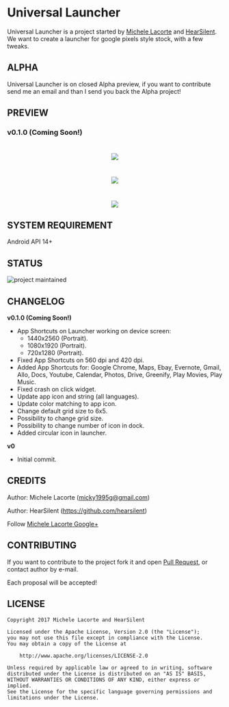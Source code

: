 # Universal Launcher

Universal Launcher is a project started by [Michele Lacorte](https://github.com/michelelacorte) and [HearSilent](https://github.com/hearsilent).
We want to create a launcher for google pixels style stock, with a few tweaks.

## ALPHA

Universal Launcher is on closed Alpha preview, if you want to contribute send me an email and than I send you back the Alpha project!

## PREVIEW

### v0.1.0 (Coming Soon!)

<h1 align="center"><img src="https://s7.postimg.org/6z20p8xor/Screenshot_2017_02_26_20_28_47_framed.png"/></h1>

<h1 align="center"><img src="https://s13.postimg.org/pvp280epz/Screenshot_2017_03_11_19_51_20_framed.png"/></h1>


<h1 align="center"><img src="http://i.giphy.com/xUA7b9CtmYCVuAsPT2.gif"/></h1>

## SYSTEM REQUIREMENT

Android API 14+

## STATUS

![project maintained](https://img.shields.io/badge/Project-Maintained-green.svg)

## CHANGELOG

**v0.1.0 (Coming Soon!)**
* App Shortcuts on Launcher working on device screen:
    * 1440x2560 (Portrait).
    * 1080x1920 (Portrait).
    * 720x1280 (Portrait).
* Fixed App Shortcuts on 560 dpi and 420 dpi.
* Added App Shortcuts for: Google Chrome, Maps, Ebay, Evernote, Gmail, Allo, Docs, Youtube, Calendar, Photos, Drive, Greenify, Play Movies, Play Music.
* Fixed crash on click widget.
* Update app icon and string (all languages).
* Update color matching to app icon.
* Change default grid size to 6x5.
* Possibility to change grid size.
* Possibility to change number of icon in dock.
* Added circular icon in launcher.

**v0**
* Initial commit.


## CREDITS

Author: Michele Lacorte (micky1995g@gmail.com)

Author: HearSilent (https://github.com/hearsilent)

Follow [Michele Lacorte Google+](https://plus.google.com/u/0/collection/McidZB)

## CONTRIBUTING

If you want to contribute to the project fork it and open [Pull Request](https://github.com/michelelacorte/UniversalLauncher/pulls), or contact author by e-mail.

Each proposal will be accepted!

## LICENSE

```
Copyright 2017 Michele Lacorte and HearSilent

Licensed under the Apache License, Version 2.0 (the "License");
you may not use this file except in compliance with the License.
You may obtain a copy of the License at

    http://www.apache.org/licenses/LICENSE-2.0

Unless required by applicable law or agreed to in writing, software
distributed under the License is distributed on an "AS IS" BASIS,
WITHOUT WARRANTIES OR CONDITIONS OF ANY KIND, either express or implied.
See the License for the specific language governing permissions and
limitations under the License.
```
